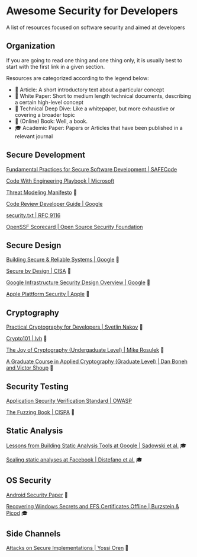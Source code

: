 # Awesome Security for Developers

A list of resources focused on software security and aimed at developers

## Organization

If you are going to read one thing and one thing only, it is usually best to start with the first link in a given section.

Resources are categorized according to the legend below:

- :newspaper: Article: A short introductory text about a particular concept
- :bookmark_tabs: White Paper: Short to medium length technical documents, describing a certain high-level concept
- :ledger: Technical Deep Dive: Like a whitepaper, but more exhaustive or covering a broader topic
- :book: (Online) Book: Well, a book.
- :mortar_board: Academic Paper: Papers or Articles that have been published in a relevant journal

## Secure Development

[Fundamental Practices for Secure Software Development | SAFECode](https://safecode.org/wp-content/uploads/2018/03/SAFECode_Fundamental_Practices_for_Secure_Software_Development_March_2018.pdf)

[Code With Engineering Playbook | Microsoft](https://microsoft.github.io/code-with-engineering-playbook/security/)

[Threat Modeling Manifesto](https://www.threatmodelingmanifesto.org/) :newspaper:

[Code Review Developer Guide | Google](https://google.github.io/eng-practices/review/)

[security.txt | RFC 9116](https://securitytxt.org/)

[OpenSSF Scorecard | Open Source Security Foundation](https://securityscorecards.dev/)

## Secure Design

[Building Secure & Reliable Systems | Google](https://sre.google/books/) :book:

[Secure by Design | CISA](https://www.cisa.gov/securebydesign) :bookmark_tabs:

[Google Infrastructure Security Design Overview | Google](https://cloud.google.com/docs/security/infrastructure/design) :bookmark_tabs:

[Apple Plattform Security | Apple](https://help.apple.com/pdf/security/en_US/apple-platform-security-guide.pdf) :ledger:

## Cryptography

[Practical Cryptography for Developers | Svetlin Nakov](https://cryptobook.nakov.com/) :book:

[Crypto101 | lvh](https://www.crypto101.io/) :book:

[The Joy of Cryptography (Undergaduate Level) | Mike Rosulek](https://joyofcryptography.com/) :book:

[A Graduate Course in Applied Cryptography (Graduate Level) | Dan Boneh and Victor Shoup](https://toc.cryptobook.us/) :book:

## Security Testing

[Application Security Verification Standard | OWASP](https://owasp.org/www-project-application-security-verification-standard/)

[The Fuzzing Book | CISPA](https://www.fuzzingbook.org/) :book:

## Static Analysis

[Lessons from Building Static Analysis Tools at Google | Sadowski et al.](https://doi.org/10.1145/3188720) :mortar_board:

[Scaling static analyses at Facebook | Distefano et al.](https://doi.org/10.1145/3338112) :mortar_board:

## OS Security

[Android Security Paper](https://source.android.com/docs/security/overview/reports) :ledger:

[Recovering Windows Secrets and EFS Certificates Offline | Burzstein & Picod](https://www.usenix.org/legacy/event/woot10/tech/full_papers/Burzstein.pdf) :mortar_board:

## Side Channels

[Attacks on Secure Implementations | Yossi Oren](https://orenlab.sise.bgu.ac.il/AttacksonImplementationsCourseBook/) :book:
